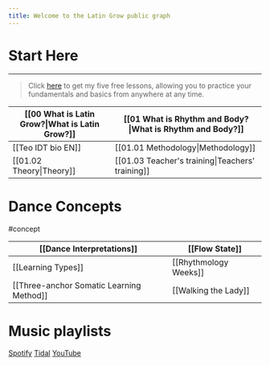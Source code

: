 ```yaml
---
title: Welcome to the Latin Grow public graph
---
```

# Start Here
--- 
>Click [here](https://bit.ly/3Cqux5V) to get my five free lessons, allowing you to practice your fundamentals and basics from anywhere at any time.

| [[00 What is Latin Grow?\|What is Latin Grow?]] | [[01 What is Rhythm and Body?\|What is Rhythm and Body?]] |
| ----------------------------------------------- | --------------------------------------------------------- |
| [[Teo IDT bio EN]]                              | [[01.01 Methodology\|Methodology]]                        |
| [[01.02 Theory\|Theory]]                        | [[01.03 Teacher's training\|Teachers' training]]          |
# Dance Concepts
#concept 

| [[Dance Interpretations]]                | [[Flow State]]        |
| ---------------------------------------- | --------------------- |
| [[Learning Types]]                       | [[Rhythmology Weeks]] |
| [[Three-anchor Somatic Learning Method]] | [[Walking the Lady]]  |
# Music playlists
[Spotify]()
[Tidal]()
[YouTube]()
